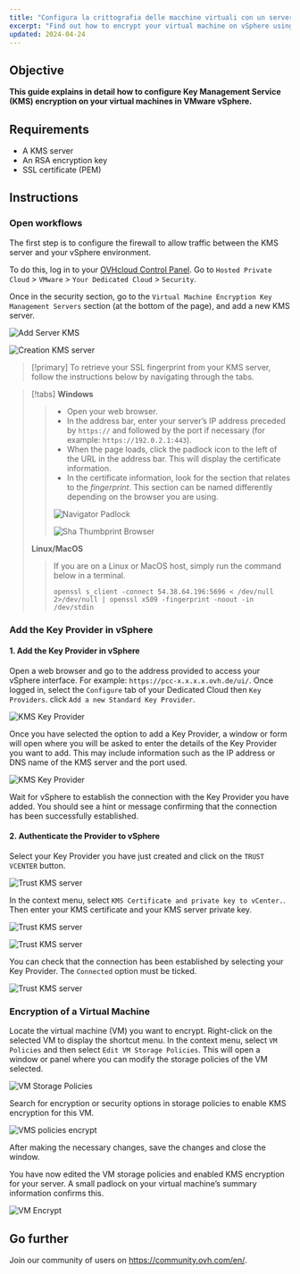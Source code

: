 ```yaml
---
title: "Configura la crittografia delle macchine virtuali con un server KMS (EN)"
excerpt: "Find out how to encrypt your virtual machine on vSphere using a KMS server"
updated: 2024-04-24
---
```


## Objective

**This guide explains in detail how to configure Key Management Service (KMS) encryption on your virtual machines in VMware vSphere.**

## Requirements

- A KMS server  
- An RSA encryption key
- SSL certificate (PEM)

## Instructions

### Open workflows

The first step is to configure the firewall to allow traffic between the KMS server and your vSphere environment.

To do this, log in to your [OVHcloud Control Panel](/links/manager). Go to `Hosted Private Cloud` > `VMware` > `Your Dedicated Cloud` > `Security`.

Once in the security section, go to the `Virtual Machine Encryption Key Management Servers` section (at the bottom of the page), and add a new KMS server.

![Add Server KMS](images/add_kms_server.png)

![Creation KMS server](images/creation_kms_server.png)

> [!primary]
> To retrieve your SSL fingerprint from your KMS server, follow the instructions below by navigating through the tabs.
>

> [!tabs]
> **Windows**
>>
>> - Open your web browser.
>> - In the address bar, enter your server’s IP address preceded by `https://` and followed by the port if necessary (for example: `https://192.0.2.1:443`).
>> - When the page loads, click the padlock icon to the left of the URL in the address bar. This will display the certificate information.
>> - In the certificate information, look for the section that relates to the *fingerprint*. This section can be named differently depending on the browser you are using.<br>
>>
>> ![Navigator Padlock](images/padlock_website.png)
>>
>> ![Sha Thumbprint Browser](images/fingerprint_sha.png)
>>
> **Linux/MacOS**
>>
>> If you are on a Linux or MacOS host, simply run the command below in a terminal.<br>
>>
>> ```shell
>> openssl s_client -connect 54.38.64.196:5696 < /dev/null 2>/dev/null | openssl x509 -fingerprint -noout -in /dev/stdin
>> ```

### Add the Key Provider in vSphere

#### 1. Add the Key Provider in vSphere

Open a web browser and go to the address provided to access your vSphere interface. For example: `https://pcc-x.x.x.x.ovh.de/ui/`.
Once logged in, select the `Configure` tab of your Dedicated Cloud then `Key Providers`. click `Add a new Standard Key Provider`.

![KMS Key Provider](images/kms_key_provider.png)

Once you have selected the option to add a Key Provider, a window or form will open where you will be asked to enter the details of the Key Provider you want to add. This may include information such as the IP address or DNS name of the KMS server and the port used.

![KMS Key Provider](images/kms_key_provider_2.png)

Wait for vSphere to establish the connection with the Key Provider you have added. You should see a hint or message confirming that the connection has been successfully established.

#### 2. Authenticate the Provider to vSphere

Select your Key Provider you have just created and click on the `TRUST VCENTER` button.

![Trust KMS server](images/trust_kms.png)

In the context menu, select `KMS Certificate and private key to vCenter.`. Then enter your KMS certificate and your KMS server private key.

![Trust KMS server](images/kms_trust_vcenter.png)

![Trust KMS server](images/kms_trust_vcenter_2.png)

You can check that the connection has been established by selecting your Key Provider. The `Connected` option must be ticked.

![Trust KMS server](images/kms_key_provider_3.png)

### Encryption of a Virtual Machine

Locate the virtual machine (VM) you want to encrypt. Right-click on the selected VM to display the shortcut menu. In the context menu, select `VM Policies` and then select `Edit VM Storage Policies`. This will open a window or panel where you can modify the storage policies of the VM selected.

![VM Storage Policies](images/vm_policies.png)

Search for encryption or security options in storage policies to enable KMS encryption for this VM.

![VMS policies encrypt](images/vm_policies_kms_encrypt.png)

After making the necessary changes, save the changes and close the window.

You have now edited the VM storage policies and enabled KMS encryption for your server. A small padlock on your virtual machine’s summary information confirms this.

![VM Encrypt](images/vm_encrypt.png)

## Go further <a name="go-further"></a>

Join our community of users on <https://community.ovh.com/en/>.